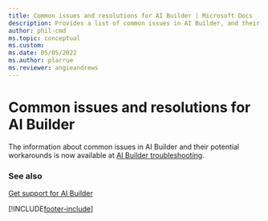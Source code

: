 ```yaml
---
title: Common issues and resolutions for AI Builder | Microsoft Docs
description: Provides a list of common issues in AI Builder, and their potential workarounds.
author: phil-cmd
ms.topic: conceptual
ms.custom: 
ms.date: 05/05/2022
ms.author: plarrue
ms.reviewer: angieandrews
---
```


# Common issues and resolutions for AI Builder

The information about common issues in AI Builder and their potential workarounds is now available at [AI Builder troubleshooting](/troubleshoot/power-platform/ai-builder/welcome-ai-builder).

### See also

[Get support for AI Builder](support.md)


[!INCLUDE[footer-include](includes/footer-banner.md)]

